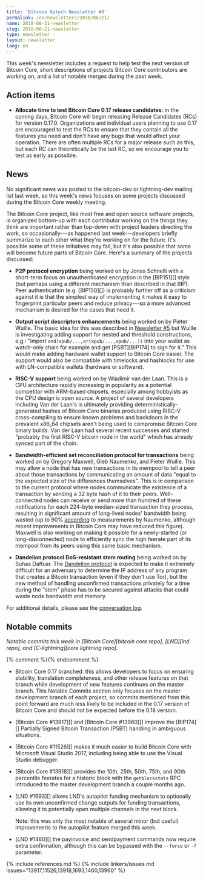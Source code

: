 ```yaml
---
title: 'Bitcoin Optech Newsletter #9'
permalink: /en/newsletters/2018/08/21/
name: 2018-08-21-newsletter
slug: 2018-08-21-newsletter
type: newsletter
layout: newsletter
lang: en
---
```

This week's newsletter includes a request to help test the next version of Bitcoin Core,
short descriptions of projects Bitcoin Core contributors are working on,
and a list of notable merges during the past week.

## Action items

- **Allocate time to test Bitcoin Core 0.17 release candidates:**
  in the coming days, Bitcoin Core will begin releasing Release
  Candidates (RCs) for version 0.17.0.  Organizations and individual
  users planning to use 0.17 are encouraged to test the RCs to ensure
  that they contain all the features you need and don't have any bugs
  that would affect your operation.  There are often multiple RCs for a
  major release such as this, but each RC can theoretically be the last
  RC, so we encourage you to test as early as possible.

## News

No significant news was posted to the bitcoin-dev or lightning-dev
mailing list last week, so this week's news focuses on some projects
discussed during the Bitcoin Core weekly meeting.

The Bitcoin Core project, like most free and open source software
projects, is organized bottom-up with each contributor working on the
things they think are important rather than top-down with project
leaders directing the work, so occasionally---as happened last
week---developers briefly summarize to each other what they're working
on for the future.  It's possible some of these initiatives may fail,
but it's also possible that some will become future parts of Bitcoin
Core.  Here's a summary of the projects discussed:

- **P2P protocol encryption** being worked on by Jonas Schnelli with
  a short-term focus on unauthenticated encryption in the [BIP151][]
  style (but perhaps using a different mechanism than described in that
  BIP).  Peer authentication (e.g. [BIP150][]) is probably further off
  as a criticism against it is that the simplest way of implementing it
  makes it easy to fingerprint particular peers and reduce privacy---so
  a more advanced mechanism is desired for the cases that need it.

- **Output script descriptors enhancements** being worked on by
  Pieter Wuille.  The basic idea for this was described in
  [Newsletter #5][news5 news] but Wuille is investigating adding
  support for nested and threshold constructions, e.g.: "import `and(xpub/...,or(xpub/...,xpub/...))`
  into your wallet as watch-only chain for example and get
  [PSBT][BIP174] to sign for it."  This would make adding hardware
  wallet support to Bitcoin Core easier.  The support would also be
  compatible with timelocks and hashlocks for use with LN-compatible
  wallets (hardware or software).

- **RISC-V support** being worked on by Wladimir van der Laan.  This
  is a CPU architecture rapidly increasing in popularity as a
  potential competitor with ARM-based chipsets, especially among
  hobbyists as the CPU design is open source.  A project of
  several developers including Van der Laan's is ultimately
  providing deterministically-generated hashes of Bitcoin Core
  binaries produced using RISC-V cross-compiling to ensure known
  problems and backdoors in the prevalent x86_64 chipsets aren't
  being used to compromise Bitcoin Core binary builds.  Van der Laan
  had several recent successes and started "probably the first
  RISC-V bitcoin node in the world" which has already synced part of
  the chain.

- **Bandwidth-efficient set reconciliation protocol for transactions**
  being worked on by Gregory Maxwell, Gleb Naumenko, and Pieter Wuille.
  This may allow a node that has new transactions in its mempool to tell
  a peer about those transactions by communicating an amount of data
  "equal to the expected size of the differences themselves".  This is
  in comparison to the current protocol where nodes communicate the
  existence of a transaction by sending a 32 byte hash of it to their
  peers.  Well-connected nodes can receive or send more than hundred of
  these notifications for each 224-byte median-sized transaction they
  process, resulting in significant amount of long-lived nodes'
  bandwidth being wasted (up to 90% [according][nmnkgl relay] to
  measurements by Naumenko, although recent improvements in Bitcoin Core
  may have reduced this figure).  Maxwell is also working on making it
  possible for a newly-started (or long-disconnected) node to
  efficiently sync the high feerate part of its mempool from its peers using this same basic
  mechanism.

- **Dandelion protocol DoS-resistant stem routing** being worked on
  by Suhas Daftuar.  The [Dandelion protocol][] is expected to make
  it extremely difficult for an adversary to determine the IP
  address of any program that creates a Bitcoin transaction (even if
  they don't use Tor), but the new method of handling unconfirmed
  transactions privately for a time during the "stem" phase has to
  be secured against attacks that could waste node bandwidth and
  memory.

For additional details, please see the [conversation log][2018-08-16
meeting log].

## Notable commits

*Notable commits this week in [Bitcoin Core][bitcoin core repo],
[LND][lnd repo], and [C-lightning][core lightning repo].*

{% comment %}<!-- IMO, c-lightning only had 6 commits this week, mostly
minor doc updates, so no news for them.  I'm still leaving them
mentioned above for easy copy/paste next week. -harding -->{% endcomment %}

- Bitcoin Core 0.17 branched: this allows developers to focus on
  ensuring stability, translation completeness, and other release
  features on that branch while development of new features continues on
  the master branch.  This Notable Commits section only focuses on the
  master development branch of each project, so commits mentioned from
  this point forward are much less likely to be included in the 0.17
  version of Bitcoin Core and should not be expected before the 0.18
  version.

- [Bitcoin Core #13917][] and [Bitcoin Core #13960][] improve the
  [BIP174][] Partially Signed Bitcoin Transaction (PSBT) handling in
  ambiguous situations.

- [Bitcoin Core #11526][] makes it much easier to build Bitcoin Core
  with Microsoft Visual Studio 2017, including being able to use the Visual
  Studio debugger.

- [Bitcoin Core #13918][] provides the 10th, 25th, 50th, 75th, and 90th
  percentile feerates for a historic block with the `getblockstats` RPC
  introduced to the master development branch a couple months ago.

- [LND #1693][] allows LND's autopilot funding mechanism to optionally
  use its own unconfirmed change outputs for funding transactions,
  allowing it to potentially open multiple channels in the next block.

  Note: this was only the most notable of several minor (but useful)
  improvements to the autopilot feature merged this week.

- [LND #1460][] the payinvoice and sendpayment commands now require
  extra confirmation, although this can be bypassed with the `--force`
  or `-f` parameter.

{% include references.md %}
{% include linkers/issues.md issues="13917,11526,13918,1693,1460,13960" %}

[news5 news]: /en/newsletters/2018/07/24/#first-use-of-output-script-descriptors
[dandelion protocol]: https://arxiv.org/abs/1701.04439
[2018-08-16 meeting log]: http://www.erisian.com.au/meetbot/bitcoin-core-dev/2018/bitcoin-core-dev.2018-08-16-19.03.log.html
[nmnkgl relay]: https://lists.linuxfoundation.org/pipermail/bitcoin-dev/2018-April/015863.html
